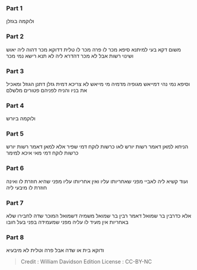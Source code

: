 
### Part 1
ולוקמה בגזלן

### Part 2
משום דקא בעי למיתנא סיפא מכר לו פרה מכר לו טלית דדוקא מכר דהוה ליה יאוש ושינוי רשות אבל לא מכר דהדרא ליה לא תנא רישא נמי מכר

### Part 3
וסיפא נמי נהי דמייאש מגופיה מדמיה מי מייאש לא צריכא דמית גזלן דתנן הגוזל ומאכיל את בניו והניח לפניהם פטורים מלשלם

### Part 4
ולוקמה ביורש

### Part 5
הניחא למאן דאמר רשות יורש לאו כרשות לוקח דמי שפיר אלא למאן דאמר רשות יורש כרשות לוקח דמי מאי איכא למימר

### Part 6
ועוד קשיא ליה לאביי מפני שאחריותו עליו ואין אחריותו עליו מפני שהיא חוזרת לו ואינה חוזרת לו מיבעי ליה

### Part 7
אלא כדרבין בר שמואל דאמר רבין בר שמואל משמיה דשמואל המוכר שדה לחבירו שלא באחריות אין מעיד לו עליה מפני שמעמידה בפני בעל חובו

### Part 8
ודוקא בית או שדה אבל פרה וטלית לא מיבעיא

>Credit : William Davidson Edition
>License : CC-BY-NC